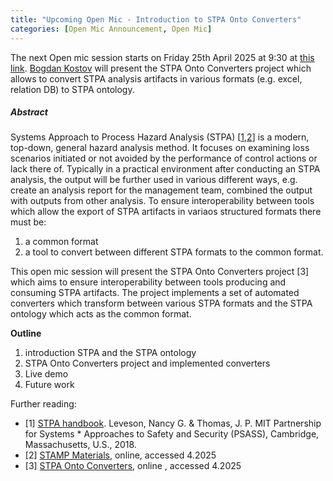 ```yaml
---
title: "Upcoming Open Mic - Introduction to STPA Onto Converters"
categories: [Open Mic Announcement, Open Mic]
---
```



The next Open mic session starts on Friday 25th April 2025 at 9:30
at [this link](https://meet.jit.si/open-mic-kbss). [Bogdan Kostov](https://kbss.felk.cvut.cz/web/team#bogdan-kostov)
will present the STPA Onto Converters project which allows to convert STPA analysis artifacts in various formats (e.g. excel, relation DB) to STPA ontology.


##### Abstract
Systems Approach to Process Hazard Analysis (STPA) [[1](https://psas.scripts.mit.edu/home/wp-content/uploads/2016/01/Systems-Theoretic-Process-Analysis-STPA-John-Thomas.pdf),[2](http://psas.scripts.mit.edu/home/materials/)] is a modern, top-down, general hazard analysis method. It focuses on examining loss scenarios initiated or not avoided by the performance of control actions or lack there of. Typically in a practical environment after conducting an STPA analysis, the output will be further used in various different ways, e.g. create an analysis report for the management team, combined the output with outputs from other analysis. To ensure interoperability between tools which allow the export of STPA artifacts in variaos structured formats there must be:
1) a common format 
2) a tool to convert between different STPA formats to the common format.

This open mic session will present the STPA Onto Converters project [3] which aims to ensure interoperability between tools producing and consuming STPA artifacts. The project implements a set of automated converters which transform between various STPA formats and the STPA ontology which acts as the common format. 

**Outline** 
1) introduction STPA and the STPA ontology
2) STPA Onto Converters project and implemented converters
3) Live demo
4) Future work


Further reading:
* [1] [STPA handbook](https://psas.scripts.mit.edu/home/wp-content/uploads/2016/01/Systems-Theoretic-Process-Analysis-STPA-John-Thomas.pdf). Leveson, Nancy G. & Thomas, J. P. MIT Partnership for Systems * Approaches to Safety and Security (PSASS), Cambridge, Massachusetts, U.S., 2018.
* [2] [STAMP Materials](http://psas.scripts.mit.edu/home/materials/), online, accessed 4.2025
* [3] [STPA Onto Converters](https://github.com/kbss-cvut/stpa-onto-converters), online , accessed 4.2025


